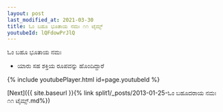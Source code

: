 ```yaml
---
layout: post
last_modified_at: 2021-03-30
title: ಓಂ ಬಹೂ ಭೂತಾಯ ನಮಃ ೧೧ ಟೈಮ್ಸ್
youtubeId: lQFdowPrJlQ
---
```

 
 
 ಓಂ ಬಹೂ ಭೂತಾಯ ನಮಃ  
 
 -  ಯಾರು ಸಹ ಶಕ್ತಿಯ ರೂಪವನ್ನು ಹೊಂದಿದ್ದಾರೆ 
 
  
 
  
 
 
 
 
 
 


{% include youtubePlayer.html id=page.youtubeId %}
 
[Next]({{ site.baseurl }}{% link  split1/_posts/2013-01-25-ಓಂ ಬಹೂದರಾಯ ನಮಃ ೧೧ ಟೈಮ್ಸ್.md%})
 
